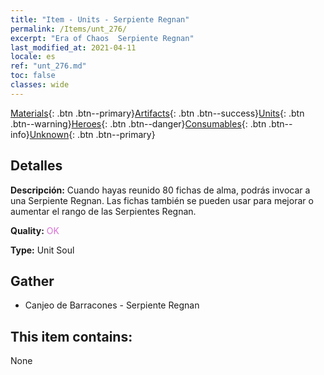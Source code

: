 ```yaml
---
title: "Item - Units - Serpiente Regnan"
permalink: /Items/unt_276/
excerpt: "Era of Chaos  Serpiente Regnan"
last_modified_at: 2021-04-11
locale: es
ref: "unt_276.md"
toc: false
classes: wide
---
```

 [Materials](/es/Items/){: .btn .btn--primary}[Artifacts](/es/Items/Artifacts/){: .btn .btn--success}[Units](/es/Items/Units/){: .btn .btn--warning}[Heroes](/es/Items/Heroes/){: .btn .btn--danger}[Consumables](/es/Items/Consumables/){: .btn .btn--info}[Unknown](/es/Items/Unknown/){: .btn .btn--primary}

## Detalles
 **Descripción:** Cuando hayas reunido 80 fichas de alma, podrás invocar a una Serpiente Regnan. Las fichas también se pueden usar para mejorar o aumentar el rango de las Serpientes Regnan.

 **Quality:** <span style="color: #DA70D6">OK</span>

 **Type:** Unit Soul

## Gather

*    Canjeo de Barracones - Serpiente Regnan 

## This item contains:

  None

